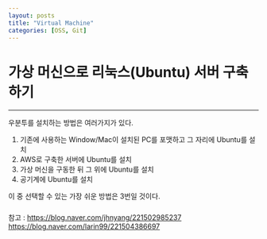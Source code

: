 ```yaml
---
layout: posts
title: "Virtual Machine"
categories: [OSS, Git]
---
```


# 가상 머신으로 리눅스(Ubuntu) 서버 구축하기
---
우분투를 설치하는 방법은 여러가지가 있다.

 1. 기존에 사용하는 Window/Mac이 설치된 PC를 포맷하고 그 자리에 Ubuntu를 설치
 2. AWS로 구축한 서버에 Ubuntu를 설치
 3. 가상 머신을 구동한 뒤 그 위에 Ubuntu를 설치
 4. 공기계에 Ubuntu를 설치

이 중 선택할 수 있는 가장 쉬운 방법은 3번일 것이다.



###

참고 : https://blog.naver.com/jhnyang/221502985237 https://blog.naver.com/larin99/221504386697

